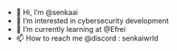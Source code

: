 - 👋 Hi, I’m @senkaai
- 👀 I’m interested in cybersecurity development
- 🌱 I’m currently learning at @Efrei
- 📫 How to reach me @discord : senkaiwrld

<!---
senkaai/senkaai is a ✨ special ✨ repository because its `README.md` (this file) appears on your GitHub profile.
You can click the Preview link to take a look at your changes.
--->
